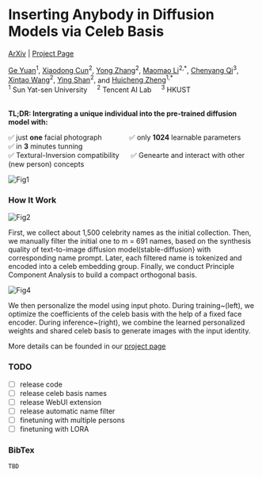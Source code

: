 # Inserting Anybody in Diffusion Models via Celeb Basis

[ArXiv]() | [Project Page](celeb-basis.github.io) 

<div>
<span class="author-block">
<a href="https://github.com/ygtxr1997" target="_blank">Ge Yuan</a><sup>1</sup></span>,
<span class="author-block">
  <a href="http://vinthony.github.io/" target="_blank">Xiaodong Cun</a><sup>2</sup></span>,
<span class="author-block">
    <a href="https://yzhang2016.github.io" target="_blank">Yong Zhang</a><sup>2</sup>,
  </span>
  <span class="author-block">
    <a href="https://scholar.google.com/citations?user=ym_t6QYAAAAJ&hl=zh-CN&oi=sra" target="_blank">Maomao Li</a><sup>2,*</sup>,
  </span>
<span class="author-block"><a href="https://chenyangqiqi.github.io/" target="_blank">Chenyang Qi</a><sup>3</sup></span>,
  <span class="author-block">
    <a href="https://xinntao.github.io/" target="_blank">Xintao Wang</a><sup>2</sup>,
  </span>
  <span class="author-block">
    <a href="https://scholar.google.com/citations?hl=zh-CN&user=4oXBp9UAAAAJ" target="_blank">Ying Shan</a><sup>2</sup>,
  </span>
  and
  <span class="author-block">
    <a href="https://scholar.google.com/citations?user=CCUQi50AAAAJ" target="_blank">Huicheng Zheng</a><sup>1,*</sup>
  </span>
  </div>

  
<div class="is-size-5 publication-authors">
                  <span class="author-block">
                  <sup>1</sup> Sun Yat-sen University &nbsp;&nbsp;&nbsp;
                  <sup>2</sup> Tencent AI Lab &nbsp;&nbsp;&nbsp;
                  <sup>3</sup> HKUST </span>
                </div>
<br>

**TL;DR: Intergrating a unique individual into the pre-trained diffusion model with:** 

✅ just <b>one</b> facial photograph &nbsp;&nbsp;&nbsp;&nbsp;&nbsp;&nbsp;&nbsp;&nbsp;&nbsp;&nbsp;&nbsp;&nbsp;
✅ only <b>1024</b> learnable parameters &nbsp;&nbsp;&nbsp;&nbsp;&nbsp;&nbsp;
✅ in <b>3</b> minutes tunning &nbsp;&nbsp;&nbsp;&nbsp;
</br>✅ Textural-Inversion compatibility &nbsp;&nbsp;&nbsp;&nbsp; ✅ Genearte and interact with other (new person) concepts </br>

![Fig1](https://github.com/ygtxr1997/CelebBasis/assets/4397546/f84a66aa-93ee-4b0a-9b81-5ab212019bb8)


### How It Work
![Fig2](https://github.com/ygtxr1997/CelebBasis/assets/4397546/efe0eb13-0c74-45f0-9252-a49976dd228d)



First, we collect about 1,500 celebrity names as the initial collection. Then, we manually filter the initial one to m = 691 names, based on the synthesis quality of text-to-image diffusion model(stable-diffusion} with corresponding name prompt. Later, each filtered name is tokenized and encoded into a celeb embedding group. Finally, we conduct Principle Component Analysis to build a compact orthogonal basis.

![Fig4](https://github.com/ygtxr1997/CelebBasis/assets/4397546/fe70c970-f9d4-4255-bb76-0c6154778b4e)

We then personalize the model using input photo. During training~(left), we optimize the coefficients of the celeb basis with the help of a fixed face encoder. During inference~(right), we combine the learned personalized weights and shared celeb basis to generate images with the input identity.

More details can be founded in our [project page](celeb-basis.github.io) 

### TODO
- [ ] release code
- [ ] release celeb basis names
- [ ] release WebUI extension
- [ ] release automatic name filter
- [ ] finetuning with multiple persons 
- [ ] finetuning with LORA

### BibTex

```tex
TBD

```
